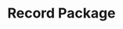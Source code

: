 # Record Package 

<script src="{{ STATIC_URL }}docson/widget.js" data-schema="{% url 'schema' release_name 'record-package-schema' %}"></script>

